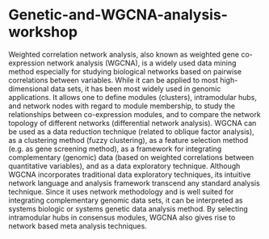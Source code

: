 # Genetic-and-WGCNA-analysis-workshop
Weighted correlation network analysis, also known as weighted gene co-expression network analysis (WGCNA), is a widely used data mining method especially for studying biological networks based on pairwise correlations between variables. While it can be applied to most high-dimensional data sets, it has been most widely used in genomic applications. It allows one to define modules (clusters), intramodular hubs, and network nodes with regard to module membership, to study the relationships between co-expression modules, and to compare the network topology of different networks (differential network analysis). WGCNA can be used as a data reduction technique (related to oblique factor analysis), as a clustering method (fuzzy clustering), as a feature selection method (e.g. as gene screening method), as a framework for integrating complementary (genomic) data (based on weighted correlations between quantitative variables), and as a data exploratory technique. Although WGCNA incorporates traditional data exploratory techniques, its intuitive network language and analysis framework transcend any standard analysis technique. Since it uses network methodology and is well suited for integrating complementary genomic data sets, it can be interpreted as systems biologic or systems genetic data analysis method. 
By selecting intramodular hubs in consensus modules, WGCNA also gives rise to network based meta analysis techniques.






